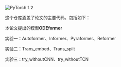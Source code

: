 
![PyTorch 1.2](https://img.shields.io/badge/PyTorch%20-%23EE4C2C.svg?style=plastic)

这个仓库涵盖了论文的主要代码。包括如下：

本论文提出的模型**ODEformer**

实验一：Autoformer、Informer、Pyraformer、Reformer

实验二：Trans_embed、Trans_spilt

实验三：try_withoutCNN、try_withoutTCN

